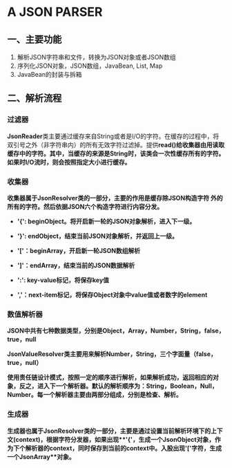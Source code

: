 # A JSON PARSER

## 一、主要功能
1. 解析JSON字符串和文件，转换为JSON对象或者JSON数组
2. 序列化JSON对象，JSON数组，JavaBean, List, Map
3. JavaBean的封装与拆箱

## 二、解析流程

### 过滤器

**JsonReader**类主要通过缓存来自String或者是I/O的字符。在缓存的过程中，将双引号之外（非字符串内）的所有无效字符过滤掉。提供<b>read()<b>给收集器由用读取缓存中的字符。其中，当缓存的来源是String时，该类会一次性缓存所有的字符。如果时I/O流时，则会按照指定大小进行缓存。

### 收集器

收集器属于**JsonResolver**类的一部分，主要的作用是缓存除JSON构造字符
外的所有的字符。然后依据JSON六个构造字符进行内容分发。

- '{': beginObject。将开启新一轮的JSON对象解析，进入下一级。

- '}': endObject，结束当前JSON对象解析，并返回上一级。

- '['：beginArray，开启新一轮JSON数组解析

- ']'：endArray，结束当前的JSON数据解析

- ':': key-value标记，将保存key值

- ','：next-item标记，将保存Object对象中value值或者数字的element

    

### 数值解析器

JSON中共有七种数据类型，分别是Object，Array，Number，String，false，true，null

**JsonValueResolver**类主要用来解析Number，String，三个字面量（false，true，null）

使用责任链设计模式，按照一定的顺序进行解析，如果解析成功，返回相应的对象，反之，进入下一个解析器。默认的解析顺序为：String，Boolean，Null，Number。每一个解析器主要由两部分组成，分别是检查、解析。

### 生成器

生成器也属于**JsonResolver**类的一部分，主要是通过设置当前解析环境下的上下文(context)，根据字符分发器，如果出现**'{'**，生成一个**JsonObject**对象，作为下个解析器的context，同时保存到当前的context中。入股出现**'['**字符，生成一个**JsonArray**对象。



